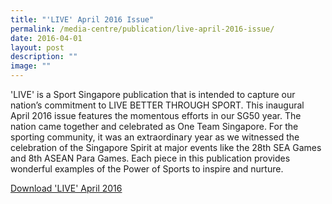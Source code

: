 ```yaml
---
title: "'LIVE' April 2016 Issue"
permalink: /media-centre/publication/live-april-2016-issue/
date: 2016-04-01
layout: post
description: ""
image: ""
---
```

'LIVE' is a Sport Singapore publication that is intended to capture our nation’s commitment to LIVE BETTER THROUGH SPORT. This inaugural April 2016 issue features the momentous efforts in our SG50 year. The nation came together and celebrated as One Team Singapore. For the sporting community, it was an extraordinary year as we witnessed the celebration of the Singapore Spirit at major events like the 28th SEA Games and 8th ASEAN Para Games. Each piece in this publication provides wonderful examples of the Power of Sports to inspire and nurture.

[Download 'LIVE' April 2016](/files/Media%20Centre/Publication/Live_Publication_April_2016.pdf)